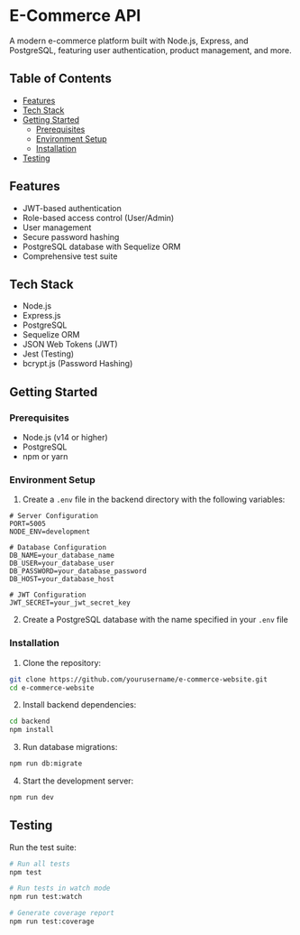 # E-Commerce API

A modern e-commerce platform built with Node.js, Express, and PostgreSQL, featuring user authentication, product management, and more.

## Table of Contents
- [Features](#features)
- [Tech Stack](#tech-stack)
- [Getting Started](#getting-started)
  - [Prerequisites](#prerequisites)
  - [Environment Setup](#environment-setup)
  - [Installation](#installation)
- [Testing](#testing)

## Features
- JWT-based authentication
- Role-based access control (User/Admin)
- User management
- Secure password hashing
- PostgreSQL database with Sequelize ORM
- Comprehensive test suite

## Tech Stack
- Node.js
- Express.js
- PostgreSQL
- Sequelize ORM
- JSON Web Tokens (JWT)
- Jest (Testing)
- bcrypt.js (Password Hashing)

## Getting Started

### Prerequisites
- Node.js (v14 or higher)
- PostgreSQL
- npm or yarn

### Environment Setup

1. Create a `.env` file in the backend directory with the following variables:
```env
# Server Configuration
PORT=5005
NODE_ENV=development

# Database Configuration
DB_NAME=your_database_name
DB_USER=your_database_user
DB_PASSWORD=your_database_password
DB_HOST=your_database_host

# JWT Configuration
JWT_SECRET=your_jwt_secret_key
```

2. Create a PostgreSQL database with the name specified in your `.env` file

### Installation

1. Clone the repository:
```bash
git clone https://github.com/yourusername/e-commerce-website.git
cd e-commerce-website
```

2. Install backend dependencies:
```bash
cd backend
npm install
```

3. Run database migrations:
```bash
npm run db:migrate
```

4. Start the development server:
```bash
npm run dev
```
## Testing

Run the test suite:
```bash
# Run all tests
npm test

# Run tests in watch mode
npm run test:watch

# Generate coverage report
npm run test:coverage
```